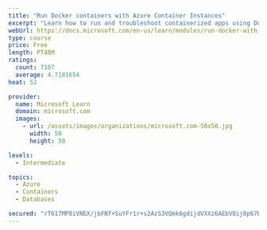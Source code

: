 ```yaml
---
title: "Run Docker containers with Azure Container Instances"
excerpt: "Learn how to run and troubleshoot containerized apps using Docker containers with Azure Container Instances."
webUrl: https://docs.microsoft.com/en-us/learn/modules/run-docker-with-azure-container-instances/
type: course
price: Free
length: PT48M
ratings:
  count: 7107
  average: 4.7181654
heat: 52

provider:
  name: Microsoft Learn
  domain: microsoft.com
  images:
    - url: /assets/images/organizations/microsoft.com-50x50.jpg
      width: 50
      height: 50

levels:
  - Intermediate

topics:
  - Azure
  - Containers
  - Databases

secured: "rT617MP8iVNEX/jbFNf+SuYFr1r+s2AzS3VQmk6gdijdVXXz6AEbVOij8p67bYxC1h1MQtZFrICuG/Iaxh5YGz6wgW6cCznkjlgeQsIYI5rbxf19+pkVCH8e+S/AbIKzl66ABDBfu8tY8XXbitjEtM5sy2IEpKUIT4UwMnVR55BbzTWZgpkMASQkBDvrMTu8+ChRPJO6LtZvGVliJ8pbCwQipjfWqgGiJj+XmKq7KU/nu68s1vXEcuS7ILPN6MZO6fdrdtnwA0IR0O9VRCSznnPw770fxGkneZpnd58oS8+PmInlvV6FzcVTImSaONMW+ZCLaLrM/ExY0AO285naQHSaHqDAcf8mVagCcihBWXuRsiz48HLrKDdgeLbVxGcunA68XvSuPDC6ShFbZNy250QmMK2QWxKhzFD8LSdBLiY=;b7woAqzBsSossQWe7wYtaA=="
---
```


